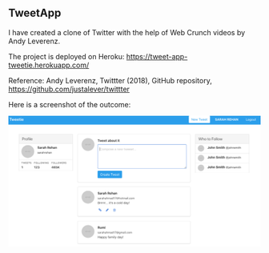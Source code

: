 <h2>TweetApp</h2>

I have created a clone of Twitter with the help of Web Crunch videos by Andy Leverenz.

The project is deployed on Heroku: https://tweet-app-tweetie.herokuapp.com/

Reference: Andy Leverenz, Twittter (2018), GitHub repository, https://github.com/justalever/twittter

Here is a screenshot of the outcome:

![](app/assets/images/tweet-app-tweetie.png)

